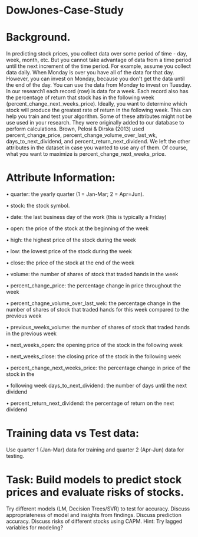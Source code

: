# DowJones-Case-Study

# Background.
In predicting stock prices, you collect data over some period of time - day, week, month, etc. But you cannot
take advantage of data from a time period until the next increment of the time period. For example, assume
you collect data daily. When Monday is over you have all of the data for that day. However, you can invest on
Monday, because you don't get the data until the end of the day. You can use the data from Monday to invest
on Tuesday.
In our research1 each record (row) is data for a week. Each record also has the percentage of return that stock
has in the following week (percent_change_next_weeks_price). Ideally, you want to determine which stock
will produce the greatest rate of return in the following week. This can help you train and test your algorithm.
Some of these attributes might not be use used in your research. They were originally added to our database
to perform calculations. Brown, Pelosi & Dirska (2013) used percent_change_price,
percent_change_volume_over_last_wk, days_to_next_dividend, and percent_return_next_dividend. We left
the other attributes in the dataset in case you wanted to use any of them. Of course, what you want to
maximize is percent_change_next_weeks_price.

# Attribute Information:
• quarter: the yearly quarter (1 = Jan-Mar; 2 = Apr=Jun).

• stock: the stock symbol.

• date: the last business day of the work (this is typically a Friday)

• open: the price of the stock at the beginning of the week

• high: the highest price of the stock during the week

• low: the lowest price of the stock during the week

• close: the price of the stock at the end of the week

• volume: the number of shares of stock that traded hands in the week

• percent_change_price: the percentage change in price throughout the week

• percent_chagne_volume_over_last_wek: the percentage change in the number of shares of
stock that traded hands for this week compared to the previous week

• previous_weeks_volume: the number of shares of stock that traded hands in the previous week

• next_weeks_open: the opening price of the stock in the following week

• next_weeks_close: the closing price of the stock in the following week

• percent_change_next_weeks_price: the percentage change in price of the stock in the

• following week days_to_next_dividend: the number of days until the next dividend

• percent_return_next_dividend: the percentage of return on the next dividend

# Training data vs Test data:
Use quarter 1 (Jan-Mar) data for training and quarter 2 (Apr-Jun) data for testing.
# Task: Build models to predict stock prices and evaluate risks of stocks.

Try different models (LM, Decision Trees/SVR) to test for accuracy. Discuss appropriateness of model and
insights from findings. Discuss prediction accuracy. Discuss risks of different stocks using CAPM. Hint: Try
lagged variables for modeling?


